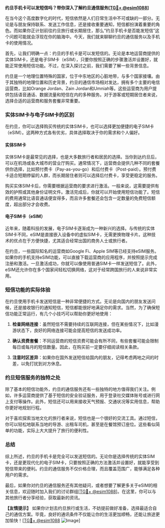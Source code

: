 **约旦手机卡可以发短信吗？带你深入了解约旦通信服务[[TG💪+ @esim1088](https://t.me/s/esim1088)]**

在当今这个高度数字化的时代，短信依然是人们日常生活中不可或缺的一部分。无论是与朋友保持联系、发送工作信息，还是接收重要通知，短信都扮演着重要的角色。而如果你正计划前往约旦旅行或长期居住，那么“约旦手机卡是否能发短信”这个问题可能就会浮现在你的脑海中。今天，我们就来聊聊约旦的通信服务以及手机卡的使用情况。

首先，让我们明确一点：约旦的手机卡是可以发短信的。无论是本地运营商提供的实体SIM卡，还是电子SIM卡（eSIM），只要你按照正确的步骤激活并设置好，就能正常使用短信功能。不过，在深入探讨之前，我们需要了解一些背景信息。

约旦是一个地理位置特殊的国家，位于中东地区的心脏地带，与多个国家接壤。由于其独特的地理位置和历史背景，约旦的通信市场相对发达，拥有多个主要的电信运营商，比如Orange Jordan、Zain Jordan和Umniah等。这些运营商为用户提供包括语音通话、数据流量和短信在内的多种服务。对于游客或短期居住者来说，选择合适的运营商和服务套餐非常重要。

### **实体SIM卡与电子SIM卡的区别**

在约旦，你可以选择购买传统的实体SIM卡，也可以选择更加便捷的电子SIM卡（eSIM）。这两种方式各有优劣，具体选择取决于你的需求和个人偏好。

#### **实体SIM卡**
实体SIM卡是最常见的选择，也是大多数旅行者和居民的选择。当你到达约旦后，可以在机场或各大城市的营业厅购买。通常情况下，运营商会提供几种不同的套餐供你选择，比如预付费卡（Pay-as-you-go）和后付费卡（Post-paid）。预付费卡适合短期停留的人群，而长期居住者则可以选择后付费卡，享受更稳定的服务。

购买实体SIM卡后，你需要根据运营商的要求进行激活。一般来说，这需要提供有效的护照或其他身份证明文件。激活完成后，你就可以开始使用短信功能了。短信的费用通常比语音通话便宜得多，而且许多套餐还会包含一定数量的免费短信额度，超出部分才会收费。

#### **电子SIM卡（eSIM）**
近年来，随着科技的发展，电子SIM卡逐渐成为一种新兴的选择。与传统的实体SIM卡不同，eSIM是直接嵌入设备中的虚拟SIM卡，无需更换物理卡片。这种技术的优点在于方便快捷，尤其适合经常出国的商务人士或旅行者。

在约旦，一些国际知名的运营商如Google Fi、Apple SIM等已经支持eSIM服务。如果你的手机支持eSIM功能，可以直接下载运营商的应用程序，并按照提示完成注册和激活。一旦激活成功，你就可以像使用普通SIM卡一样发送短信了。此外，eSIM还允许你在多个国家间轻松切换网络，这对于经常跨国旅行的人来说非常实用。

### **短信功能的实际体验**

在约旦使用手机卡发送短信是一种非常便捷的方式。无论是向国内的朋友发送问候，还是接收银行的通知短信，短信都能很好地满足你的需求。当然，为了确保短信功能正常运行，有几个小技巧可以帮助你更好地使用：

1. **检查网络连接**：虽然短信不需要持续的互联网连接，但在某些情况下，比如漫游状态下，良好的网络连接可能会提高短信的发送成功率。
   
2. **确认资费套餐**：不同运营商的短信资费可能会有所不同，有些套餐可能会限制每日或每月的短信数量。因此，在购买前一定要仔细阅读相关条款。

3. **注意时区差异**：如果你在国外发送短信给国内的朋友，记得考虑两地之间的时差，以免打扰到对方休息。

### **约旦短信服务的独特之处**

除了基本的短信功能外，约旦的通信服务还有一些独特的地方值得我们关注。例如，许多运营商提供了基于短信的安全验证服务，用于登录社交媒体账号或进行网上支付等操作。此外，短信还可以用来接收天气预报、交通状况等实用信息，帮助你更好地规划行程。

对于喜欢探索当地文化的旅行者来说，短信也是一个很好的交流工具。通过短信，你可以轻松地联系当地的导游、出租车司机，甚至是在餐馆预订座位。这些看似简单的功能，实际上大大提升了旅行的便利性。

### **总结**

综上所述，约旦的手机卡是完全可以发送短信的。无论你是选择传统的实体SIM卡，还是更现代化的电子SIM卡，只要按照正确的方法激活并设置好，就能享受到短信带来的便利。约旦的通信服务不仅价格合理，而且覆盖范围广，能够满足各种用户的需求。

最后，如果你对约旦的通信服务还有其他疑问，或者想要了解更多关于eSIM的相关信息，欢迎随时加入我们的讨论群组[[TG💪+ @esim1088](https://t.me/s/esim1088)]。在这里，你可以与其他旅行者分享经验，获取最新的资讯。

**【友情提示】** 如果你计划去约旦旅行或生活，不妨提前做好准备，选择最适合自己的通信方案。毕竟，良好的通讯条件不仅能让你的生活更加顺畅，还能让旅途更加愉快！[[TG💪+ @esim1088](https://t.me/s/esim1088) ![Image](https://i.postimg.cc/4NQfJmqS/Snipaste-2025-05-13-00-14-12.png)]